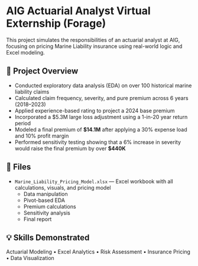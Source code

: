 # AIG Actuarial Analyst Virtual Externship (Forage)

This project simulates the responsibilities of an actuarial analyst at AIG, focusing on pricing Marine Liability insurance using real-world logic and Excel modeling.

## 🧠 Project Overview 
- Conducted exploratory data analysis (EDA) on over 100 historical marine liability claims
- Calculated claim frequency, severity, and pure premium across 6 years (2018–2023)
- Applied experience-based rating to project a 2024 base premium
- Incorporated a $5.3M large loss adjustment using a 1-in-20 year return period
- Modeled a final premium of **$14.1M** after applying a 30% expense load and 10% profit margin
- Performed sensitivity testing showing that a 6% increase in severity would raise the final premium by over **$440K**

## 📁 Files
- `Marine_Liability_Pricing_Model.xlsx` — Excel workbook with all calculations, visuals, and pricing model
  - Data manipulation
  - Pivot-based EDA
  - Premium calculations
  - Sensitivity analysis
  - Final report

## 💡 Skills Demonstrated
Actuarial Modeling • Excel Analytics • Risk Assessment • Insurance Pricing • Data Visualization
